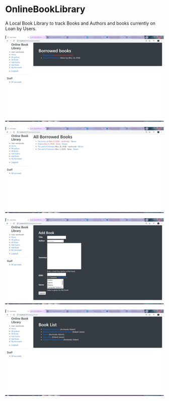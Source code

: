 # OnlineBookLibrary
A Local Book Library to track Books and Authors and books currently on Loan by Users.


![Alt text](onlinebooklibrary.JPG?raw=true)

![Alt text](onlinebooklibrary2.JPG?raw=true)

![Alt text](onlinebooklibrary3.JPG?raw=true)

![Alt text](onlinebooklibrary4.JPG?raw=true)
